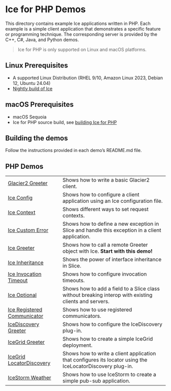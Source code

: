 # Ice for PHP Demos

This directory contains example Ice applications written in PHP. Each example is a simple client application
that demonstrates a specific feature or programming technique. The corresponding server is provided by the C++, C#,
Java, and Python demos.

> Ice for PHP is only supported on Linux and macOS platforms.

## Linux Prerequisites

- A supported Linux Distribution (RHEL 9/10, Amazon Linux 2023, Debian 12, Ubuntu 24.04)
- [Nightly build of Ice](https://github.com/zeroc-ice/ice/blob/main/NIGHTLY.md#linux)

## macOS Prerequisites

- macOS Sequoia
- Ice for PHP source build, see [building Ice for PHP](https://github.com/zeroc-ice/ice/blob/main/php/BUILDING.md)

## Building the demos

Follow the instructions provided in each demo’s README.md file.

## PHP Demos

|                                                              |                                                                                                            |
|--------------------------------------------------------------|------------------------------------------------------------------------------------------------------------|
| [Glacier2 Greeter](./Glacier2/greeter/)                      | Shows how to write a basic Glacier2 client.                                                                |
| [Ice Config](./Ice/config/)                                  | Shows how to configure a client application using an Ice configuration file.                               |
| [Ice Context](./Ice/context/)                                | Shows different ways to set request contexts.                                                              |
| [Ice Custom Error](./Ice/customError/)                       | Shows how to define a new exception in Slice and handle this exception in a client application.            |
| [Ice Greeter](./Ice/greeter/)                                | Shows how to call a remote Greeter object with Ice. **Start with this demo!**                              |
| [Ice Inheritance](./Ice/inheritance/)                        | Shows the power of interface inheritance in Slice.                                                         |
| [Ice Invocation Timeout](./Ice/invocationTimeout/)           | Shows how to configure invocation timeouts.                                                                |
| [Ice Optional](./Ice/optional/)                              | Shows how to add a field to a Slice class without breaking interop with existing clients and servers.      |
| [Ice Registered Communicator](./Ice/registeredCommunicator/) | Shows how to use registered communicators.                                                                 |
| [IceDiscovery Greeter](./IceDiscovery/greeter/)              | Shows how to configure the IceDiscovery plug-in.                                                           |
| [IceGrid Greeter](./IceGrid/greeter)                         | Shows how to create a simple IceGrid deployment.                                                           |
| [IceGrid LocatorDiscovery](./IceGrid/locatorDiscovery/)      | Shows how to write a client application that configures its locator using the IceLocatorDiscovery plug-in. |
| [IceStorm Weather](./IceStorm/weather/)                      | Shows how to use IceStorm to create a simple pub-sub application.                                          |
